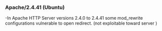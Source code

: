 ### Apache/2.4.41 (Ubuntu)

-In Apache HTTP Server versions 2.4.0 to 2.4.41 some mod_rewrite configurations vulnerable to open redirect. (not exploitable toward server
)